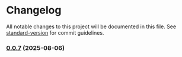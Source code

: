# Changelog

All notable changes to this project will be documented in this file. See [standard-version](https://github.com/conventional-changelog/standard-version) for commit guidelines.

### [0.0.7](https://github.com/paulorogeriopb/laravel12-base-acl-api/compare/v0.0.6...v0.0.7) (2025-08-06)
